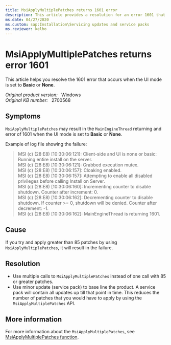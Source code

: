 ```yaml
---
title: MsiApplyMultiplePatches returns 1601 error
description: This article provides a resolution for an error 1601 that occurs when the UI mode is set to Basic or None.
ms.date: 04/27/2020
ms.custom: sap:Installation\Servicing updates and service packs
ms.reviewer: kelho
---
```

# MsiApplyMultiplePatches returns error 1601

This article helps you resolve the 1601 error that occurs when the UI mode is set to **Basic** or **None**.

_Original product version:_ &nbsp; Windows  
_Original KB number:_ &nbsp; 2700568

## Symptoms

`MsiApplyMultiplePatches` may result in the `MainEngineThread` returning and error of 1601 when the UI mode is set to **Basic** or **None**.

Example of log file showing the failure:

> MSI (c) (28:E8) [10:30:06:121]: Client-side and UI is none or basic: Running entire install on the server.  
> MSI (c) (28:E8) [10:30:06:121]: Grabbed execution mutex.  
> MSI (c) (28:E8) [10:30:06:157]: Cloaking enabled.  
> MSI (c) (28:E8) [10:30:06:157]: Attempting to enable all disabled privileges before calling Install on Server.  
> MSI (c) (28:E8) [10:30:06:160]: Incrementing counter to disable shutdown. Counter after increment: 0.  
> MSI (c) (28:E8) [10:30:06:162]: Decrementing counter to disable shutdown. If counter >= 0, shutdown will be denied.  Counter after decrement: -1.  
> MSI (c) (28:E8) [10:30:06:162]: MainEngineThread is returning 1601.

## Cause

If you try and apply greater than 85 patches by using `MsiApplyMultiplePatches`, it will result in the failure.

## Resolution

- Use multiple calls to `MsiApplyMultiplePatches` instead of one call with 85 or greater patches.
- Use minor update (service pack) to base line the product. A service pack will contain all updates up till that point in time. This reduces the number of patches that you would have to apply by using the `MsiApplyMultiplePatches` API.

## More information

For more information about the `MsiApplyMultiplePatches`, see [MsiApplyMultiplePatches function](/windows/win32/api/msi/nf-msi-msiapplymultiplepatchesa).
